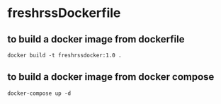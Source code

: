 # freshrssDockerfile
## to build a docker image from dockerfile
`docker build -t freshrssdocker:1.0 .`
## to build a docker image from docker compose
`docker-compose up -d`
